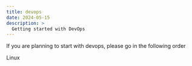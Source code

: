 ```yaml
---
title: devops
date: 2024-05-15
description: >
  Getting started with DevOps
---
```


If you are planning to start with devops, please go in the following order 

Linux 

